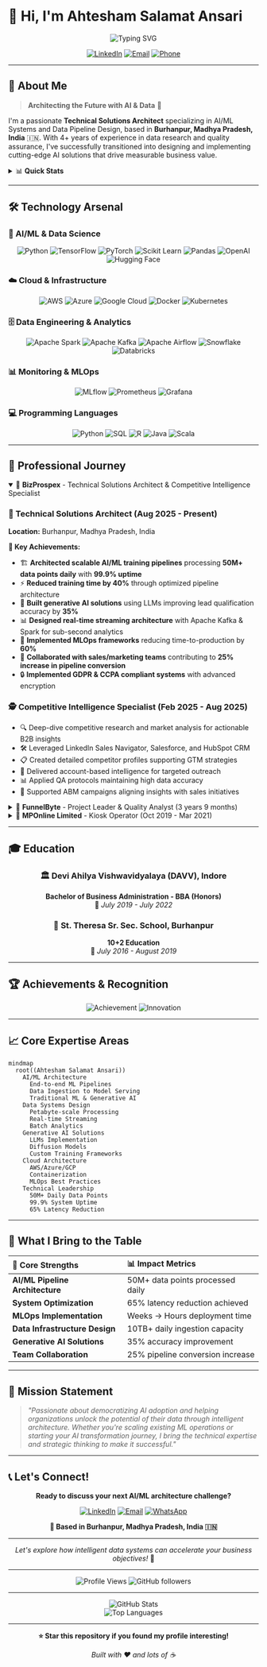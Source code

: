 # 👋 Hi, I'm Ahtesham Salamat Ansari

<div align="center">

![Typing SVG](https://readme-typing-svg.herokuapp.com?font=Fira+Code&size=30&duration=3000&pause=1000&color=00D4FF&center=true&vCenter=true&multiline=true&width=800&height=100&lines=Technical+Solutions+Architect;AI%2FML+Systems+Specialist;Data+Pipeline+Design+Expert;Generative+AI+Enthusiast)

[![LinkedIn](https://img.shields.io/badge/LinkedIn-0077B5?style=for-the-badge&logo=linkedin&logoColor=white)](https://www.linkedin.com/in/ahteshamsalamatansari)
[![Email](https://img.shields.io/badge/Email-D14836?style=for-the-badge&logo=gmail&logoColor=white)](mailto:AhteshamSalamat@yahoo.com)
[![Phone](https://img.shields.io/badge/Phone-25D366?style=for-the-badge&logo=whatsapp&logoColor=white)](tel:+917415995966)

</div>

---

## 🚀 About Me

> **Architecting the Future with AI & Data** 🎯

I'm a passionate **Technical Solutions Architect** specializing in AI/ML Systems and Data Pipeline Design, based in **Burhanpur, Madhya Pradesh, India** 🇮🇳. With 4+ years of experience in data research and quality assurance, I've successfully transitioned into designing and implementing cutting-edge AI solutions that drive measurable business value.

<details>
<summary>📊 <b>Quick Stats</b></summary>

```text
🏗️  ML Pipelines Processed    : 50M+ data points daily
⚡  Inference Latency Reduced  : 65%
🎯  Model Deployment Time      : Weeks → Hours
📈  Lead Qualification Accuracy: +35% improvement
💾  Daily Data Ingestion       : 10TB+
🔄  System Uptime             : 99.9%
📞  API Calls Supported       : 10K+ daily
```

</details>

---

## 🛠️ Technology Arsenal

### 🧠 AI/ML & Data Science
<div align="center">

![Python](https://img.shields.io/badge/Python-3776AB?style=for-the-badge&logo=python&logoColor=white)
![TensorFlow](https://img.shields.io/badge/TensorFlow-FF6F00?style=for-the-badge&logo=tensorflow&logoColor=white)
![PyTorch](https://img.shields.io/badge/PyTorch-EE4C2C?style=for-the-badge&logo=pytorch&logoColor=white)
![Scikit Learn](https://img.shields.io/badge/scikit_learn-F7931E?style=for-the-badge&logo=scikit-learn&logoColor=white)
![Pandas](https://img.shields.io/badge/pandas-150458?style=for-the-badge&logo=pandas&logoColor=white)
![OpenAI](https://img.shields.io/badge/OpenAI-412991?style=for-the-badge&logo=openai&logoColor=white)
![Hugging Face](https://img.shields.io/badge/🤗_Hugging_Face-FFD21E?style=for-the-badge)

</div>

### ☁️ Cloud & Infrastructure
<div align="center">

![AWS](https://img.shields.io/badge/AWS-232F3E?style=for-the-badge&logo=amazon-aws&logoColor=white)
![Azure](https://img.shields.io/badge/Microsoft_Azure-0089D0?style=for-the-badge&logo=microsoft-azure&logoColor=white)
![Google Cloud](https://img.shields.io/badge/Google_Cloud-4285F4?style=for-the-badge&logo=google-cloud&logoColor=white)
![Docker](https://img.shields.io/badge/Docker-2496ED?style=for-the-badge&logo=docker&logoColor=white)
![Kubernetes](https://img.shields.io/badge/Kubernetes-326CE5?style=for-the-badge&logo=kubernetes&logoColor=white)

</div>

### 🗄️ Data Engineering & Analytics
<div align="center">

![Apache Spark](https://img.shields.io/badge/Apache_Spark-E25A1C?style=for-the-badge&logo=apache-spark&logoColor=white)
![Apache Kafka](https://img.shields.io/badge/Apache_Kafka-231F20?style=for-the-badge&logo=apache-kafka&logoColor=white)
![Apache Airflow](https://img.shields.io/badge/Apache_Airflow-017CEE?style=for-the-badge&logo=Apache%20Airflow&logoColor=white)
![Snowflake](https://img.shields.io/badge/Snowflake-29B5E8?style=for-the-badge&logo=snowflake&logoColor=white)
![Databricks](https://img.shields.io/badge/Databricks-FF3621?style=for-the-badge&logo=databricks&logoColor=white)

</div>

### 📊 Monitoring & MLOps
<div align="center">

![MLflow](https://img.shields.io/badge/MLflow-0194E2?style=for-the-badge&logo=mlflow&logoColor=white)
![Prometheus](https://img.shields.io/badge/Prometheus-E6522C?style=for-the-badge&logo=prometheus&logoColor=white)
![Grafana](https://img.shields.io/badge/Grafana-F46800?style=for-the-badge&logo=grafana&logoColor=white)

</div>

### 💻 Programming Languages
<div align="center">

![Python](https://img.shields.io/badge/Python-3776AB?style=for-the-badge&logo=python&logoColor=white)
![SQL](https://img.shields.io/badge/SQL-336791?style=for-the-badge&logo=postgresql&logoColor=white)
![R](https://img.shields.io/badge/R-276DC3?style=for-the-badge&logo=r&logoColor=white)
![Java](https://img.shields.io/badge/Java-ED8B00?style=for-the-badge&logo=java&logoColor=white)
![Scala](https://img.shields.io/badge/Scala-DC322F?style=for-the-badge&logo=scala&logoColor=white)

</div>

---

## 💼 Professional Journey

<details open>
<summary>🏢 <b>BizProspex</b> - Technical Solutions Architect & Competitive Intelligence Specialist</summary>

### 🔧 Technical Solutions Architect (Aug 2025 - Present)
**Location:** Burhanpur, Madhya Pradesh, India

**🎯 Key Achievements:**
- 🏗️ **Architected scalable AI/ML training pipelines** processing **50M+ data points daily** with **99.9% uptime**
- ⚡ **Reduced training time by 40%** through optimized pipeline architecture
- 🤖 **Built generative AI solutions** using LLMs improving lead qualification accuracy by **35%**
- 📊 **Designed real-time streaming architecture** with Apache Kafka & Spark for sub-second analytics
- 🚀 **Implemented MLOps frameworks** reducing time-to-production by **60%**
- 💼 **Collaborated with sales/marketing teams** contributing to **25% increase in pipeline conversion**
- 🔒 **Implemented GDPR & CCPA compliant systems** with advanced encryption

### 🕵️ Competitive Intelligence Specialist (Feb 2025 - Aug 2025)
- 🔍 Deep-dive competitive research and market analysis for actionable B2B insights
- 🛠️ Leveraged LinkedIn Sales Navigator, Salesforce, and HubSpot CRM
- 📋 Created detailed competitor profiles supporting GTM strategies
- 🎯 Delivered account-based intelligence for targeted outreach
- 📊 Applied QA protocols maintaining high data accuracy
- 🚀 Supported ABM campaigns aligning insights with sales initiatives

</details>

<details>
<summary>🏢 <b>FunnelByte</b> - Project Leader & Quality Analyst (3 years 9 months)</summary>

### 👨‍💼 Project Leader & Quality Analyst (Nov 2022 - Feb 2025)
- 🎯 Designed and created quality plans adhering to organizational policies
- 🔧 Implemented error-fixing plans ensuring performance, reliability, and compatibility
- 🛠️ Expertise in QA testing tools and various extensions
- 📊 Root cause analysis and statistical collection for project optimization
- 📉 Achieved reduction in employee attrition rates
- 🎓 Knowledge transfer to new joiners and team management
- 💡 Provided efficient solutions for workplace challenges

### 📊 Senior Data Research Executive (Mar 2022 - Nov 2022)
- 🔬 Supervised and coordinated research and program evaluation activities
- 🤝 Collaborated with evaluators on data collection and analysis
- 📈 Developed policy and action suggestions based on research analytics
- 🏗️ Business analysis, data modeling, and database optimization
- 📋 Created and maintained centralized data dictionary
- 📊 Ensured data architectural guidelines compliance

### 🔍 Data Research Executive (Jun 2021 - Mar 2022)
- ⛏️ Led data mining and collection procedures from various sources
- ✅ Ensured data quality and integrity
- 📊 Built analytic systems and predictive models
- 📈 Created data visualizations and reports
- 🧪 Experimented with new models and techniques

</details>

<details>
<summary>🏢 <b>MPOnline Limited</b> - Kiosk Operator (Oct 2019 - Mar 2021)</summary>

### 🖥️ Kiosk Operator
- 🌐 Provided online services and bank correspondence
- 🎓 Conducted student seminars for government vacancies
- 🏥 **Enrolled 20,000+ local citizens** for Aayushman Bharat Yojana
- 📍 **Location:** Burhanpur, Madhya Pradesh, India

</details>

---

## 🎓 Education

<div align="center">

### 🏛️ Devi Ahilya Vishwavidyalaya (DAVV), Indore
**Bachelor of Business Administration - BBA (Honors)**  
📅 *July 2019 - July 2022*

### 🏫 St. Theresa Sr. Sec. School, Burhanpur
**10+2 Education**  
📅 *July 2016 - August 2019*

</div>

---

## 🏆 Achievements & Recognition

<div align="center">

![Achievement](https://img.shields.io/badge/🏆_Top_Performer-FFD700?style=for-the-badge)
![Innovation](https://img.shields.io/badge/💡_Idea_Generator-FF6B6B?style=for-the-badge)

</div>

---

## 📈 Core Expertise Areas

```mermaid
mindmap
  root((Ahtesham Salamat Ansari))
    AI/ML Architecture
      End-to-end ML Pipelines
      Data Ingestion to Model Serving
      Traditional ML & Generative AI
    Data Systems Design
      Petabyte-scale Processing
      Real-time Streaming
      Batch Analytics
    Generative AI Solutions
      LLMs Implementation
      Diffusion Models
      Custom Training Frameworks
    Cloud Architecture
      AWS/Azure/GCP
      Containerization
      MLOps Best Practices
    Technical Leadership
      50M+ Daily Data Points
      99.9% System Uptime
      65% Latency Reduction
```

---

## 🌟 What I Bring to the Table

<div align="center">

| 🎯 **Core Strengths** | 📊 **Impact Metrics** |
|:---|:---|
| **AI/ML Pipeline Architecture** | 50M+ data points processed daily |
| **System Optimization** | 65% latency reduction achieved |
| **MLOps Implementation** | Weeks → Hours deployment time |
| **Data Infrastructure Design** | 10TB+ daily ingestion capacity |
| **Generative AI Solutions** | 35% accuracy improvement |
| **Team Collaboration** | 25% pipeline conversion increase |

</div>

---

## 🎯 Mission Statement

> *"Passionate about democratizing AI adoption and helping organizations unlock the potential of their data through intelligent architecture. Whether you're scaling existing ML operations or starting your AI transformation journey, I bring the technical expertise and strategic thinking to make it successful."*

---

## 📞 Let's Connect!

<div align="center">

**Ready to discuss your next AI/ML architecture challenge?**

[![LinkedIn](https://img.shields.io/badge/LinkedIn-Connect-0077B5?style=for-the-badge&logo=linkedin)](https://www.linkedin.com/in/ahteshamsalamatansari)
[![Email](https://img.shields.io/badge/Email-Contact-D14836?style=for-the-badge&logo=gmail)](mailto:AhteshamSalamat@yahoo.com)
[![WhatsApp](https://img.shields.io/badge/WhatsApp-Chat-25D366?style=for-the-badge&logo=whatsapp)](https://wa.me/917415995966)

**📍 Based in Burhanpur, Madhya Pradesh, India 🇮🇳**

---

*Let's explore how intelligent data systems can accelerate your business objectives!* 🚀

</div>

---

<div align="center">

![Profile Views](https://komarev.com/ghpvc/?username=ahtesham-ansari&color=blueviolet&style=for-the-badge)
![GitHub followers](https://img.shields.io/github/followers/ahtesham-ansari?style=for-the-badge&color=blue)

</div>

---

<div align="center">
<img src="https://github-readme-stats.vercel.app/api?username=ahtesham-ansari&show_icons=true&theme=radical&hide_border=true&count_private=true" alt="GitHub Stats" />
</div>

<div align="center">
<img src="https://github-readme-stats.vercel.app/api/top-langs/?username=ahtesham-ansari&theme=radical&hide_border=true&layout=compact" alt="Top Languages" />
</div>

---

<div align="center">

**⭐ Star this repository if you found my profile interesting!**

*Built with ❤️ and lots of ☕*

</div>
